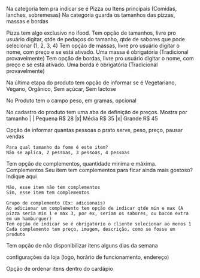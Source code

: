 Na categoria tem pra indicar se é Pizza ou Itens principais (Comidas, lanches, sobremesas)
    Na categoria guarda os tamanhos das pizzas, massas e bordas

Pizza tem algo exclusivo no ifood.
    Tem opção de tamanhos, livre pro usuário digitar, qtde de pedaços do tamanho, qtde de sabores que pode selecionar (1, 2, 3, 4)
    Tem opção de massas, livre pro usuário digitar o nome, com preço e se está ativado. Uma massa é obrigatória (Tradicional provavelmente)
    Tem opção de bordas, livre pro usuário digitar o nome, com preço e se está ativado. Uma borda é obrigatória (Tradicional provavelmente)

Na última etapa do produto tem opção de informar se é Vegetariano, Vegano, Orgânico, Sem açúcar, Sem lactose

No Produto tem o campo peso, em gramas, opcional

No cadastro do produto tem uma aba de definição de preços. Mostra por tamanho
    | | Pequena R$ 28
    |x| Média R$ 35
    |x| Grande R$ 45


Opção de informar quantas pessoas o prato serve, peso, preço, pausar vendas

    Para qual tamanho da fome é este item?
    Não se aplica, 2 pessoas, 3 pessoas, 4 pessoas

Tem opção de complementos, quantidade minima e máxima.
Complementos
Seu item tem complementos para ficar ainda mais gostoso? Indique aqui

    Não, esse item não tem complementos
    Sim, esse item tem complementos

    Grupo de complemento (Ex: adicionais)
    Ao adicionar um complemento tem opção de indicar qtde min e max (A pizza seria min 1 e max 3, por ex, seriam os sabores, ou bacon extra em um hamburguer)
    Tem opção de indicar se é obrigatório o cliente selecionar ao menos 1
    Cada complemento tem preço, imagem, descrição, como se fosse um produto

Tem opção de não disponibilizar itens alguns dias da semana

configurações da loja (logo, horário de funcionamento, endereço)

Opção de ordenar itens dentro do cardápio


